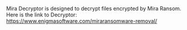 Mira Decryptor is designed to decrypt files encrypted by Mira Ransom.\
Here is the link to Decryptor:\
https://www.enigmasoftware.com/miraransomware-removal/
